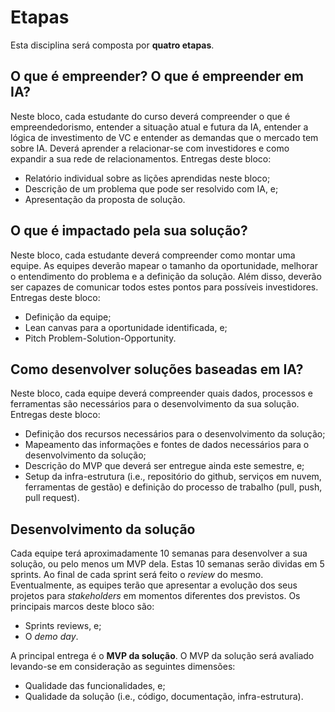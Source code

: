 # Etapas

Esta disciplina será composta por **quatro etapas**.

## O que é empreender? O que é empreender em IA? 

Neste bloco, cada estudante do curso deverá compreender o que é empreendedorismo, entender a situação atual e futura da IA, entender a lógica de investimento de VC e entender as demandas que o mercado tem sobre IA. Deverá aprender a relacionar-se com investidores e como expandir a sua rede de relacionamentos. Entregas deste bloco:

* Relatório individual sobre as lições aprendidas neste bloco;
* Descrição de um problema que pode ser resolvido com IA, e;
* Apresentação da proposta de solução.

## O que é impactado pela sua solução? 

Neste bloco, cada estudante deverá compreender como montar uma equipe. As equipes deverão mapear o tamanho da oportunidade, melhorar o entendimento do problema e a definição da solução. Além disso, deverão ser capazes de comunicar todos estes pontos para possíveis investidores. Entregas deste bloco: 

* Definição da equipe;
* Lean canvas para a oportunidade identificada, e;
* Pitch Problem-Solution-Opportunity.

## Como desenvolver soluções baseadas em IA? 

Neste bloco, cada equipe deverá compreender quais dados, processos e ferramentas são necessários para o desenvolvimento da sua solução. Entregas deste bloco: 

* Definição dos recursos necessários para o desenvolvimento da solução;
* Mapeamento das informações e fontes de dados necessários para o desenvolvimento da solução;
* Descrição do MVP que deverá ser entregue ainda este semestre, e;
* Setup da infra-estrutura (i.e., repositório do github, serviços em nuvem, ferramentas de gestão) e definição do processo de trabalho (pull, push, pull request).

## Desenvolvimento da solução

Cada equipe terá aproximadamente 10 semanas para desenvolver a sua solução, ou pelo menos um MVP dela. Estas 10 semanas serão dividas em 5 sprints. Ao final de cada sprint será feito o *review* do mesmo. Eventualmente, as equipes terão que apresentar a evolução dos seus projetos para *stakeholders* em momentos diferentes dos previstos. Os principais marcos deste bloco são: 

* Sprints reviews, e;
* O *demo day*. 

A principal entrega é o **MVP da solução**. O MVP da solução será avaliado levando-se em consideração as seguintes dimensões: 

* Qualidade das funcionalidades, e; 
* Qualidade da solução (i.e., código, documentação, infra-estrutura).

